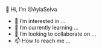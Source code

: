  👋 Hi, I’m @AylaSelva
- 👀 I’m interested in ...
- 🌱 I’m currently learning ...
- 💞️ I’m looking to collaborate on ...
- 📫 How to reach me ...

<!---
AylaSelva/AylaSelva is a ✨ special ✨ repository because its `README.md` (this file) appears on your GitHub profile.
You can click the Preview link to take a look at your changes.
--->
